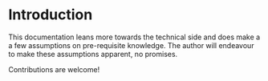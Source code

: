 # Introduction


This documentation leans more towards the technical side and does make a a few assumptions on pre-requisite knowledge. The author will endeavour to make these assumptions apparent, no promises.

Contributions are welcome!